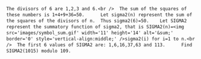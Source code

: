     The divisors of 6 are 1,2,3 and 6.<br />  The sum of the squares of these numbers is 1+4+9+36=50.      Let sigma2(n) represent the sum of the squares of the divisors of n.  Thus sigma2(6)=50.    Let SIGMA2 represent the summatory function of sigma2, that is SIGMA2(n)=<img src='images/symbol_sum.gif' width='11' height='14' alt='&sum;' border='0' style='vertical-align:middle;' />sigma2(i) for i=1 to n.<br />  The first 6 values of SIGMA2 are: 1,6,16,37,63 and 113.      Find SIGMA2(1015) modulo 109.     